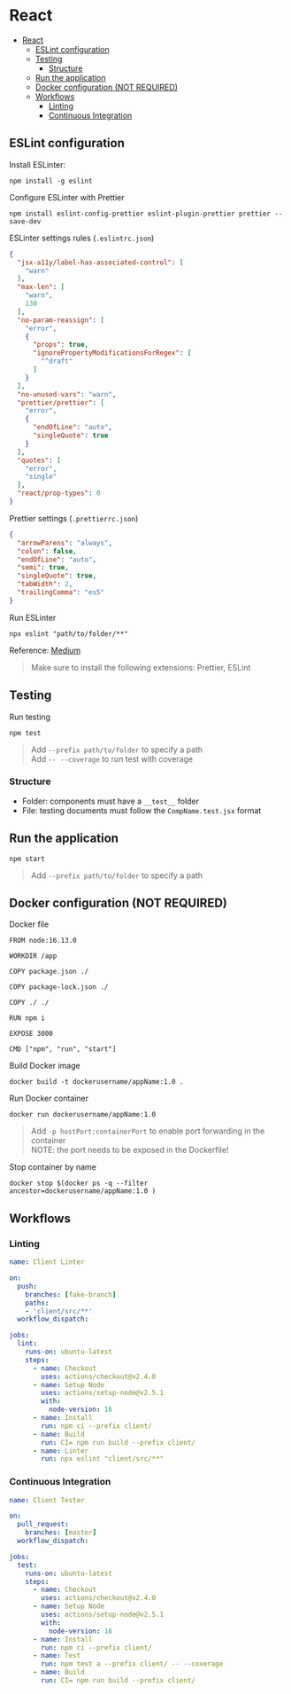 # React

- [React](#react)
  - [ESLint configuration](#eslint-configuration)
  - [Testing](#testing)
    - [Structure](#structure)
  - [Run the application](#run-the-application)
  - [Docker configuration (NOT REQUIRED)](#docker-configuration-not-required)
  - [Workflows](#workflows)
    - [Linting](#linting)
    - [Continuous Integration](#continuous-integration)

## ESLint configuration

Install ESLinter:

```shell
npm install -g eslint
```

Configure ESLinter with Prettier

```shell
npm install eslint-config-prettier eslint-plugin-prettier prettier --save-dev
```

ESLinter settings rules (`.eslintrc.json`)

```json
{
  "jsx-a11y/label-has-associated-control": [
    "warn"
  ],
  "max-len": [
    "warn",
    130
  ],
  "no-param-reassign": [
    "error",
    {
      "props": true,
      "ignorePropertyModificationsForRegex": [
        "^draft"
      ]
    }
  ],
  "no-unused-vars": "warn",
  "prettier/prettier": [
    "error",
    {
      "endOfLine": "auto",
      "singleQuote": true
    }
  ],
  "quotes": [
    "error",
    "single"
  ],
  "react/prop-types": 0
}
```

Prettier settings (`.prettierrc.json`)

```json
{
  "arrowParens": "always",
  "colon": false,
  "endOfLine": "auto",
  "semi": true,
  "singleQuote": true,
  "tabWidth": 2,
  "trailingComma": "es5"
}
```

Run ESLinter

```shell
npx eslint "path/to/folder/**"
```

Reference: [Medium](https://medium.com/how-to-react/config-eslint-and-prettier-in-visual-studio-code-for-react-js-development-97bb2236b31a)

> Make sure to install the following extensions: Prettier, ESLint

## Testing

Run testing

```shell
npm test
```

> Add `--prefix path/to/folder` to specify a path  
> Add `-- --coverage` to run test with coverage

### Structure

- Folder: components must have a `__test__` folder
- File: testing documents must follow the `CompName.test.jsx` format

## Run the application

```shell
npm start
```

> Add `--prefix path/to/folder` to specify a path

## Docker configuration (NOT REQUIRED)

Docker file

```text
FROM node:16.13.0

WORKDIR /app

COPY package.json ./

COPY package-lock.json ./

COPY ./ ./

RUN npm i

EXPOSE 3000

CMD ["npm", "run", "start"]

```

Build Docker image

```shell
docker build -t dockerusername/appName:1.0 .
```

Run Docker container

```shell
docker run dockerusername/appName:1.0
```

> Add `-p hostPort:containerPort` to enable port forwarding in the container  
> NOTE: the port needs to be exposed in the Dockerfile!

Stop container by name

```shell
docker stop $(docker ps -q --filter ancestor=dockerusername/appName:1.0 )
```

## Workflows

### Linting

```yml
name: Client Linter

on:
  push:
    branches: [fake-branch]
    paths:
    - 'client/src/**'
  workflow_dispatch:

jobs:
  lint:
    runs-on: ubuntu-latest
    steps:
      - name: Checkout
        uses: actions/checkout@v2.4.0
      - name: Setup Node
        uses: actions/setup-node@v2.5.1
        with:
          node-version: 16
      - name: Install
        run: npm ci --prefix client/
      - name: Build
        run: CI= npm run build --prefix client/
      - name: Linter
        run: npx eslint "client/src/**"
```

### Continuous Integration

```yml
name: Client Tester

on:
  pull_request:
    branches: [master]
  workflow_dispatch:

jobs:
  test:
    runs-on: ubuntu-latest
    steps:
      - name: Checkout
        uses: actions/checkout@v2.4.0
      - name: Setup Node
        uses: actions/setup-node@v2.5.1
        with:
          node-version: 16
      - name: Install
        run: npm ci --prefix client/
      - name: Test
        run: npm test a --prefix client/ -- --coverage
      - name: Build
        run: CI= npm run build --prefix client/
```
